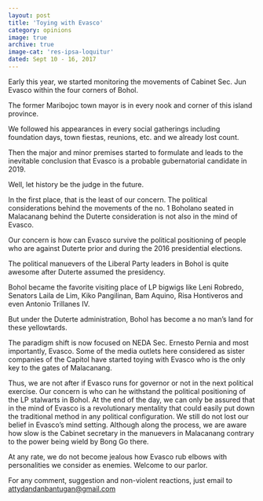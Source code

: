 ```yaml
---
layout: post
title: 'Toying with Evasco'
category: opinions
image: true
archive: true
image-cat: 'res-ipsa-loquitur'
dated: Sept 10 - 16, 2017
---
```


Early this year, we started monitoring the movements of Cabinet Sec. Jun Evasco within the four corners of Bohol.

The former Maribojoc town mayor is in every nook and corner of this island province.

We followed his appearances in every social gatherings including foundation days, town fiestas, reunions, etc. and we already lost count.

Then the major and minor premises started to formulate and leads to the inevitable conclusion that Evasco is a probable gubernatorial candidate in 2019.

Well, let history be the judge in the future.

In the first place, that is the least of our concern. The political considerations behind the movements of the no. 1 Boholano seated in Malacanang behind the Duterte consideration is not also in the mind of Evasco.

Our concern is how can Evasco survive the political positioning of people who are against Duterte prior and during the 2016 presidential elections.

The political manuevers of the Liberal Party leaders in Bohol is quite awesome after Duterte assumed the presidency.

Bohol became the favorite visiting place of LP bigwigs like Leni Robredo, Senators Laila de Lim, Kiko Pangilinan, Bam Aquino, Risa Hontiveros and even Antonio Trillanes IV.

But under the Duterte administration, Bohol has become a no man’s land for these yellowtards.

The paradigm shift is now focused on NEDA Sec. Ernesto Pernia and most importantly, Evasco.
Some of the media outlets here considered as sister companies of the Capitol have started toying with Evasco who is the only key to the gates of Malacanang.

Thus, we are not after if Evasco runs for governor or not in the next political exercise. 
Our concern is who can he withstand the political positioning of the LP stalwarts in Bohol.
At the end of the day, we can only be assured that in the mind of Evasco is a revolutionary mentality that could easily put down the traditional method in any political configuration.
We still do not lost our belief in Evasco’s mind setting. Although along the process, we are aware how slow is the Cabinet secretary in the manuevers in Malacanang contrary to the power being wield by Bong Go there.

At any rate, we do not become jealous how Evasco rub elbows with personalities we consider as enemies. Welcome to our parlor. 	 

For any comment, suggestion and non-violent reactions, just email to attydandanbantugan@gmail.com